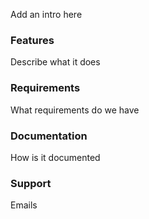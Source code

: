 
Add an intro here

### Features

Describe what it does

### Requirements

What requirements do we have

### Documentation 

How is it documented 

### Support

Emails
